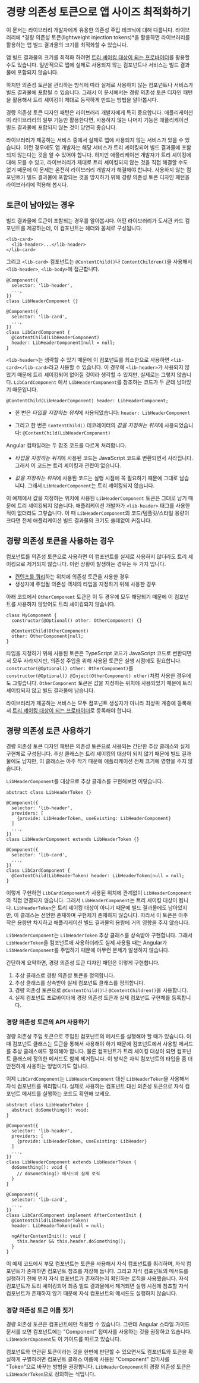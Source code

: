 <!--
# Optimizing client app size with lightweight injection tokens
-->
# 경량 의존성 토큰으로 앱 사이즈 최적화하기

<!--
This page provides a conceptual overview of a dependency injection technique that is recommended for library developers.
Designing your library with *lightweight injection tokens* helps optimize the bundle size of client applications that use your library.

You can manage the dependency structure among your components and injectable services to optimize bundle size by using [tree-shakable providers](guide/architecture-services#introduction-to-services-and-dependency-injection).
This normally ensures that if a provided component or service is never actually used by the app, the compiler can eliminate its code from the bundle.

However, due to the way Angular stores injection tokens, it is possible that such an unused component or service can end up in the bundle anyway.
This page describes a dependency-injection design pattern that supports proper tree-shaking by using lightweight injection tokens.

The lightweight injection token design pattern is especially important for library developers. It ensures that when an application uses only some of your library's capabilities, the unused code can be eliminated from the client's application bundle.

When an application uses your library, there might be some services that your library supplies which the client application doesn't use.
In this case, the application developer should expect that service to be tree-shaken, and not contribute to the size of the compiled application.
Because the application developer cannot know about or remedy a tree-shaking problem in the library, it is the responsibility of the library developer to do so.
To prevent the retention of unused components, your library should use the lightweight injection token design pattern.
-->
이 문서는 라이브러리 개발자에게 유용한 의존성 주입 테크닉에 대해 다룹니다.
라이브러리에 *경량 의존성 토큰(lightweight injection tokens)*을 활용하면 라이브러리를 활용하는 앱 빌드 결과물의 크기를 최적화할 수 있습니다.

앱 빌드 결과물의 크기를 최적화 하려면 [트리 셰이킹 대상이 되는 프로바이더](guide/dependency-injection-providers#tree-shakable-providers)를 활용할 수도 있습니다.
일반적으로 앱에 실제로 사용되지 않는 컴포넌트나 서비스는 빌드 결과물에 포함되지 않습니다.

하지만 의존성 토큰을 관리하는 방식에 따라 실제로 사용하지 않는 컴포넌트나 서비스가 빌드 결과물에 포함될 수 있습니다.
그래서 이 문서에서는 경량 의존성 토큰 디자인 패턴을 활용해서 트리 셰이킹이 제대로 동작하게 만드는 방법을 알아봅시다.

경량 의존성 토큰 디자인 패턴은 라이브러리 개발자에게 특히 중요합니다.
애플리케이션이 라이브러리의 일부 기능만 활용한다면, 사용하지 않는 나머지 기능은 애플리케이션 빌드 결과물에 포함되지 않는 것이 당연히 좋습니다.

라이브러리가 제공하는 서비스 중에서 실제로 앱에 사용되지 않는 서비스가 있을 수 있습니다.
이런 경우에도 앱 개발자는 해당 서비스가 트리 셰이킹되어 빌드 결과물에 포함되지 않는다는 것을 알 수 있어야 합니다.
하지만 애플리케이션 개발자가 트리 셰이킹에 대해 모를 수 있고, 라이브러리가 제대로 트리 셰이킹되지 않는 것을 직접 해결할 수도 없기 때문에 이 문제는 온전히 라이브러리 개발자가 해결해야 합니다.
사용하지 않는 컴포넌트가 빌드 결과물에 포함되는 것을 방지하기 위해 경량 의존성 토큰 디자인 패턴을 라이브러리에 적용해 봅시다.


<!--
## When tokens are retained
-->
## 토큰이 남아있는 경우

<!--
To better explain the condition under which token retention occurs, consider a library that provides a library-card component, which contains a body and can contain an optional header.

```
<lib-card>
  <lib-header>...</lib-header>
</lib-card>
```

In a likely implementation, the `<lib-card>` component uses `@ContentChild()` or `@ContentChildren()` to obtain `<lib-header>` and `<lib-body>`, as in the following.

```
@Component({
  selector: 'lib-header',
  ...,
})
class LibHeaderComponent {}

@Component({
  selector: 'lib-card',
  ...,
})
class LibCardComponent {
  @ContentChild(LibHeaderComponent)
  header: LibHeaderComponent|null = null;
}
```

Because `<lib-header>` is optional, the element can appear in the template in its minimal form,
`<lib-card></lib-card>`.
In this case, `<lib-header>` is not used and you would expect it to be tree-shaken, but that is not what happens.
This is because `LibCardComponent` actually contains two references to the `LibHeaderComponent`.

`@ContentChild(LibHeaderComponent) header: LibHeaderComponent;`

* One of these reference is in the *type position*-- that is, it specifies `LibHeaderComponent` as a type: `header: LibHeaderComponent;`.

* The other reference is in the *value position*-- that is, LibHeaderComponent is the value of the `@ContentChild()` parameter decorator: `@ContentChild(LibHeaderComponent)`.

The compiler handles token references in these positions differently.

* The compiler erases *type position* references after conversion from TypeScript, so they have no impact on tree-shaking.

* The compiler must retain *value position*  references at runtime, which prevents the component from being tree-shaken.

In the example, the compiler retains the `LibHeaderComponent` token that occurs in the value position, which prevents the referenced component from being tree-shaken, even if the application developer does not actually use `<lib-header>` anywhere.
If `LibHeaderComponent` is large (code, template, and styles), including it unnecessarily can significantly increase the size of the client application.
-->
빌드 결과물에 토큰이 포함되는 경우를 알아봅시다.
어떤 라이브러리가 도서관 카드 컴포넌트를 제공하는데, 이 컴포넌트는 헤더와 몸체로 구성됩니다.

```
<lib-card>
  <lib-header>...</lib-header>
</lib-card>
```

그리고 `<lib-card>` 컴포넌트는 `@ContentChild()`나 `ContentChildren()`을 사용해서 `<lib-header>`, `<lib-body>`에 접근합니다.

```
@Component({
  selector: 'lib-header',
  ...,
})
class LibHeaderComponent {}

@Component({
  selector: 'lib-card',
  ...,
})
class LibCardComponent {
  @ContentChild(LibHeaderComponent)
  header: LibHeaderComponent|null = null;
}
```

`<lib-header>`는 생략할 수 있기 때문에 이 컴포넌트를 최소한으로 사용하면 `<lib-card></lib-card>`라고 사용할 수 있습니다.
이 경우에 `<lib-header>`가 사용되지 않았기 때문에 트리 셰이킹되어 없어질 것이라 생각할 수 있지만, 실제로는 그렇지 않습니다.
`LibCardComponent` 에서 `LibHeaderComponent`를 참조하는 코드가 두 군데 남아있기 때문입니다.


`@ContentChild(LibHeaderComponent) header: LibHeaderComponent;`


* 한 번은 *타입을 지정하는 위치*에 사용되었습니다: `header: LibHeaderComponent`

* 그리고 한 번은 `ContentChild()` 데코레이터의 *값을 지정하는 위치*에 사용되었습니다: `@ContentChild(LibHeaderComponent)`


Angular 컴파일러는 두 참조 코드를 다르게 처리합니다.


* *타입을 지정하는 위치*에 사용된 코드는 JavaScript 코드로 변환되면서 사라집니다. 그래서 이 코드는 트리 셰이킹과 관련이 없습니다.

* *값을 지정하는 위치*에 사용된 코드는 실행 시점에 꼭 필요하기 때문에 그대로 남습니다. 그래서 `LibHeaderComponent`는 트리 셰이킹되지 않습니다.


이 예제에서 값을 지정하는 위치에 사용된 `LibHeaderComponent` 토큰은 그대로 남기 때문에 트리 셰이킹되지 않습니다.
애플리케이션 개발자가 `<lib-header>` 태그를 사용한 적이 없더라도 그렇습니다.
이 때 `LibHeaderComponent`의 코드/템플릿/스타일 용량이 크다면 전체 애플리케이션 빌드 결과물의 크기도 쓸데없이 커집니다.


<!--
## When to use the lightweight injection token pattern
-->
## 경량 의존성 토큰을 사용하는 경우

<!--
The tree-shaking problem arises when a component is used as an injection token.
There are two cases when that can happen.

* The token is used in the value position of a [content query](guide/lifecycle-hooks#using-aftercontent-hooks "See more about using content queries.").
* The token is used as a type specifier for constructor injection.

In the following example, both uses of the `OtherComponent` token cause retention of `OtherComponent` (that is, prevent it from being tree-shaken when it is not used).

```
class MyComponent {
  constructor(@Optional() other: OtherComponent) {}

  @ContentChild(OtherComponent)
  other: OtherComponent|null;
}
```

Although tokens used only as type specifiers are removed when converted to JavaScript, all tokens used for dependency injection are needed at runtime.
These effectively change `constructor(@Optional() other: OtherComponent)` to `constructor(@Optional() @Inject(OtherComponent) other)`. The token is now in a value position, and causes the tree shaker to retain the reference.

<div class="alert is helpful">

For all services, a library should use [tree-shakable providers](guide/architecture-services#introduction-to-services-and-dependency-injection), providing dependencies at the root level rather than in component constructors.

</div>
-->
컴포넌트를 의존성 토큰으로 사용하면 이 컴포넌트를 실제로 사용하지 않더라도 트리 셰이킹으로 제거되지 않습니다.
이런 상황이 발생하는 경우는 두 가지 입니다.

* [컨텐츠를 쿼리](guide/lifecycle-hooks#using-aftercontent-hooks "See more about using content queries.")하는 위치에 의존성 토큰을 사용한 경우
* 생성자에 주입될 의존성 객체의 타입을 지정하기 위해 사용한 경우

아래 코드에서 `OtherComponent` 토큰은 이 두 경우에 모두 해당되기 때문에 이 컴포넌트를 사용하지 않았어도 트리 셰이킹되지 않습니다.

```
class MyComponent {
  constructor(@Optional() other: OtherComponent) {}

  @ContentChild(OtherComponent)
  other: OtherComponent|null;
}
```

타입을 지정하기 위해 사용된 토큰은 TypeScript 코드가 JavaScript 코드로 변환되면서 모두 사라지지만, 의존성 주입을 위해 사용된 토큰은 실행 시점에도 필요합니다.
`constructor(@Optional() other: OtherComponent)`를 `constructor(@Optional() @Inject(OtherComponent) other)`처럼 사용한 경우에도 그렇습니다.
`OtherComponent` 토큰은 값을 지정하는 위치에 사용되었기 때문에 트리 셰이킹되지 않고 빌드 결과물에 남습니다.


<div class="alert is-helpful">

라이브러리가 제공하는 서비스는 모두 컴포넌트 생성자가 아니라 최상위 계층에 등록해서 [트리 셰이킹 대상이 되는 프로바이더](guide/dependency-injection-providers#tree-shakable-providers)로 등록해야 합니다.

</div>


<!--
## Using lightweight injection tokens
-->
## 경량 의존성 토큰 사용하기

<!--
The lightweight injection token design pattern consists of using a small abstract class as an injection token, and providing the actual implementation at a later stage.
The abstract class is retained (not tree-shaken), but it is small and has no material impact on the application size.

The following example shows how this works for the `LibHeaderComponent`.

```
abstract class LibHeaderToken {}

@Component({
  selector: 'lib-header',
  providers: [
    {provide: LibHeaderToken, useExisting: LibHeaderComponent}
  ]
  ...,
})
class LibHeaderComponent extends LibHeaderToken {}

@Component({
  selector: 'lib-card',
  ...,
})
class LibCardComponent {
  @ContentChild(LibHeaderToken) header: LibHeaderToken|null = null;
}
```

In this example, the `LibCardComponent` implementation no longer refers to `LibHeaderComponent` in either the type position or the value position.
This allows full tree shaking of `LibHeaderComponent` to take place.
The `LibHeaderToken` is retained, but it is only a class declaration, with no concrete implementation. It is small and does not materially impact the application size when retained after compilation.

Instead, `LibHeaderComponent` itself implements the abstract `LibHeaderToken` class. You can safely use that token as the provider in the component definition, allowing Angular to correctly inject the concrete type.

To summarize, the lightweight injection token pattern consists of the following.

1. A lightweight injection token that is represented as an abstract class.
2. A component definition that implements the abstract class.
3. Injection of the lightweight pattern, using ` @ContentChild()` or `@ContentChildren()`.
4. A provider in the implementation of the lightweight injection token which associates the lightweight injection token with the implementation.
-->
경량 의존성 토큰 디자인 패턴은 의존성 토큰으로 사용되는 간단한 추상 클래스와 실제 구현체로 구성됩니다.
추상 클래스는 트리 셰이킹의 대상이 되지 않기 때문에 빌드 결과물에도 남지만, 이 클래스는 아주 작기 때문에 애플리케이션 전체 크기에 영향을 주지 않습니다.

`LibHeaderComponent`를 대상으로 추상 클래스를 구현해보면 이렇습니다.


```
abstract class LibHeaderToken {}

@Component({
  selector: 'lib-header',
  providers: [
    {provide: LibHeaderToken, useExisting: LibHeaderComponent}
  ]
  ...,
})
class LibHeaderComponent extends LibHeaderToken {}

@Component({
  selector: 'lib-card',
  ...,
})
class LibCardComponent {
  @ContentChild(LibHeaderToken) header: LibHeaderToken|null = null;
}
```


이렇게 구현하면 `LibCardComponent`가 사용된 위치에 관계없이 `LibHeaderComponent`와 직접 연결되지 않습니다.
그래서 `LibHeaderComponent`는 트리 셰이킹 대상이 됩니다.
`LibHeaderToken`은 트리 셰이킹 대상이 아니기 때문에 빌드 결과물에도 남아있지만, 이 클래스는 선언만 존재하며 구현체가 존재하지 않습니다.
따라서 이 토큰은 아주 작은 용량만 차지하고 애플리케이션 빌드 결과물의 용량에 거의 영향을 주지 않습니다.

`LibHeaderComponent`는 `LibHeaderToken` 추상 클래스를 상속받아 구현합니다.
그래서 `LibHeaderToken`을 컴포넌트에 사용하더라도 실제 사용될 때는 Angular가 `LibHeaderComponent`를 주입하기 때문에 아무런 문제가 발생하지 않습니다.

간단하게 요약하면, 경량 의존성 토큰 디자인 패턴은 이렇게 구현합니다.

1. 추상 클래스로 경량 의존성 토큰을 정의합니다.
2. 추상 클래스를 상속받아 실제 컴포넌트 클래스를 정의합니다.
3. 경량 의존성 토큰으로 `@ContentChild()`나 `@ContentChildren()`을 사용합니다.
4. 실제 컴포넌트 프로바이더에 경량 의존성 토큰과 실제 컴포넌트 구현체를 등록합니다.


<!--
### Use the lightweight injection token for API definition
-->
### 경량 의존성 토큰의 API 사용하기

<!--
A component that injects a lightweight injection token might need to invoke a method in the injected class.
Because the token is now an abstract class, and the injectable component implements that class, you must also declare an abstract method in the abstract lightweight injection token class.
The implementation of the method (with all of its code overhead) resides in the injectable component that can be tree-shaken.
This allows the parent to communicate with the child (if it is present) in a type-safe manner.

For example, the `LibCardComponent` now queries `LibHeaderToken` rather than `LibHeaderComponent`.
The following example shows how the pattern allows `LibCardComponent` to communicate with the `LibHeaderComponent` without actually referring to `LibHeaderComponent`.

```
abstract class LibHeaderToken {
  abstract doSomething(): void;
}

@Component({
  selector: 'lib-header',
  providers: [
    {provide: LibHeaderToken, useExisting: LibHeaderComponent}
  ]
  ...,
})
class LibHeaderComponent extends LibHeaderToken {
  doSomething(): void {
    // Concrete implementation of `doSomething`
  }
}

@Component({
  selector: 'lib-card',
  ...,
})
class LibCardComponent implement AfterContentInit {
  @ContentChild(LibHeaderToken)
  header: LibHeaderToken|null = null;

  ngAfterContentInit(): void {
    this.header && this.header.doSomething();
  }
}
```

In this example the parent  queries the token to obtain the child component, and stores the resulting component reference if it is present.
Before calling a method in the child, the parent component checks to see if the child component is present.
If the child component has been tree-shaken, there is no runtime reference to it, and no call to its method.
-->
경량 의존성 주입 토큰으로 주입된 컴포넌트의 메서드를 실행해야 할 때가 있습니다.
이 때 컴포넌트 클래스는 토큰을 통해서 사용해야 하기 때문에 컴포넌트에서 사용할 메서드를 추상 클래스에도 정의해야 합니다.
물론 컴포넌트가 트리 셰이킹 대상이 되면 컴포넌트 클래스에 정의한 메서드도 함께 제거됩니다.
이 방식은 자식 컴포넌트의 타입을 좀 더 안전하게 사용하는 방법이기도 합니다.

이제 `LibCardComponent`는 `LibHeaderComponent` 대신 `LibHeaderToken`을 사용해서 자식 컴포넌트를 쿼리합니다.
실제로 사용하는 컴포넌트 대신 의존성 토큰으로 자식 컴포넌트 메서드를 실행하는 코드도 확인해 보세요.


```
abstract class LibHeaderToken {
  abstract doSomething(): void;
}

@Component({
  selector: 'lib-header',
  providers: [
    {provide: LibHeaderToken, useExisting: LibHeader}
  ]
  ...,
})
class LibHeaderComponent extends LibHeaderToken {
  doSomething(): void {
    // doSomething() 메서드의 실제 로직
  }
}

@Component({
  selector: 'lib-card',
  ...,
})
class LibCardComponent implement AfterContentInit {
  @ContentChild(LibHeaderToken)
  header: LibHeaderToken|null = null;

  ngAfterContentInit(): void {
    this.header && this.header.doSomething();
  }
}
```

이 예제 코드에서 부모 컴포넌트는 토큰을 사용해서 자식 컴포넌트를 쿼리하며, 자식 컴포넌트가 존재하면 컴포넌트 참조를 저장해 둡니다.
그리고 자식 컴포넌트의 메서드를 실행하기 전에 먼저 자식 컴포넌트가 존재하는지 확인하는 로직을 사용했습니다.
자식 컴포넌트가 트리 셰이킹되어 최종 빌드 결과물에서 제거되면 실행 시점에 참조할 자식 컴포넌트가 존재하지 않기 때문에 자식 컴포넌트의 메서드도 실행하지 않습니다.


<!--
### Naming your lightweight injection token
-->
### 경량 의존성 토큰 이름 짓기

<!--
Lightweight injection tokens are only useful with components. The Angular style guide suggests that you name components using the "Component" suffix. The example "LibHeaderComponent" follows this convention.

To maintain the relationship between the component and its token while still distinguishing between them, the recommended style is to use the component base name with the suffix "Token" to name your lightweight injection tokens: "LibHeaderToken".
-->
경량 의존성 토큰은 컴포넌트에만 적용할 수 있습니다.
그런데 Angular 스타일 가이드 문서를 보면 컴포넌트에는 "Component" 접미사를 사용하는 것을 권장하고 있습니다.
`LibHeaderCmponent`도 이 가이드를 따르고 있습니다.

컴포넌트와 연관된 토큰이라는 것을 한번에 판단할 수 있으면서도 컴포넌트와 토큰을 확실하게 구별하려면 컴포넌트 클래스 이름에 사용된 "Component" 접미사를 "Token"으로 바꾸는 방법을 권장합니다.
`LibHeaderComponent`의 경량 의존성 토큰은 `LibHeaderToken`으로 정의하는 식입니다.